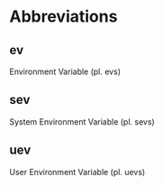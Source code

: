# Abbreviations

## ev
Environment Variable (pl. evs)

## sev
System Environment Variable (pl. sevs)

## uev
User Environment Variable (pl. uevs)

